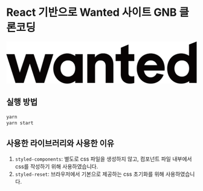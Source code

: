 # React 기반으로 Wanted 사이트 GNB 클론코딩

<img src="/src/assets/img-logo.png" width="600px"  />

## 실행 방법

```
yarn
yarn start
```

## 사용한 라이브러리와 사용한 이유

1. `styled-components`: 별도로 css 파일을 생성하지 않고, 컴포넌트 파일 내부에서 css를 작성하기 위해 사용하였습니다.
2. `styled-reset`: 브라우저에서 기본으로 제공하는 css 초기화를 위해 사용하였습니다.
